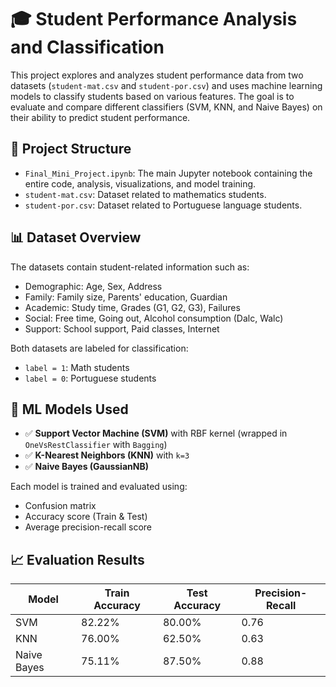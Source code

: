 # 🎓 Student Performance Analysis and Classification

This project explores and analyzes student performance data from two datasets (`student-mat.csv` and `student-por.csv`) and uses machine learning models to classify students based on various features. The goal is to evaluate and compare different classifiers (SVM, KNN, and Naive Bayes) on their ability to predict student performance.

## 📁 Project Structure

- `Final_Mini_Project.ipynb`: The main Jupyter notebook containing the entire code, analysis, visualizations, and model training.
- `student-mat.csv`: Dataset related to mathematics students.
- `student-por.csv`: Dataset related to Portuguese language students.

## 📊 Dataset Overview

The datasets contain student-related information such as:

- Demographic: Age, Sex, Address
- Family: Family size, Parents' education, Guardian
- Academic: Study time, Grades (G1, G2, G3), Failures
- Social: Free time, Going out, Alcohol consumption (Dalc, Walc)
- Support: School support, Paid classes, Internet

Both datasets are labeled for classification:
- `label = 1`: Math students
- `label = 0`: Portuguese students

## 🧠 ML Models Used

- ✅ **Support Vector Machine (SVM)** with RBF kernel (wrapped in `OneVsRestClassifier` with `Bagging`)
- ✅ **K-Nearest Neighbors (KNN)** with `k=3`
- ✅ **Naive Bayes (GaussianNB)**

Each model is trained and evaluated using:
- Confusion matrix
- Accuracy score (Train & Test)
- Average precision-recall score

## 📈 Evaluation Results

| Model       | Train Accuracy | Test Accuracy | Precision-Recall |
|-------------|----------------|---------------|------------------|
| SVM         | 82.22%         | 80.00%        | 0.76             |
| KNN         | 76.00%         | 62.50%        | 0.63             |
| Naive Bayes | 75.11%         | 87.50%        | 0.88             |

